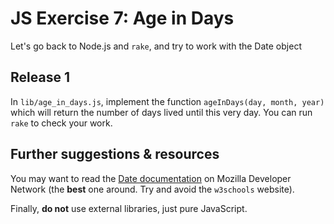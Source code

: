 # JS Exercise 7: Age in Days

Let's go back to Node.js and `rake`, and try to work with the Date object

## Release 1

In `lib/age_in_days.js`, implement the function `ageInDays(day, month, year)` which will return the number of days lived until this very day. You can run `rake` to check your work.

## Further suggestions & resources

You may want to read the [Date documentation](https://developer.mozilla.org/en-US/docs/Web/JavaScript/Reference/Global_Objects/Date)
on Mozilla Developer Network (the **best** one around. Try and avoid the `w3schools` website).

Finally, **do not** use external libraries, just pure JavaScript.